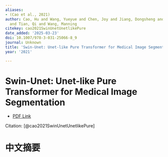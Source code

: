 ```yaml
---
aliases:
- (Cao et al., 2021)
author: Cao, Hu and Wang, Yueyue and Chen, Joy and Jiang, Dongsheng and Zhang, Xiaopeng
  and Tian, Qi and Wang, Manning
citekey: cao2021SwinUnetUnetlikePure
date_added: '2025-03-23'
doi: 10.1007/978-3-031-25066-8_9
journal: Unknown
title: 'Swin-Unet: Unet-like Pure Transformer for Medical Image Segmentation'
year: '2021'

---
```

# Swin-Unet: Unet-like Pure Transformer for Medical Image Segmentation
- [PDF Link](zotero://open-pdf/library/items/UJU5XKLA)

Citation: [@cao2021SwinUnetUnetlikePure]

# 中文摘要
